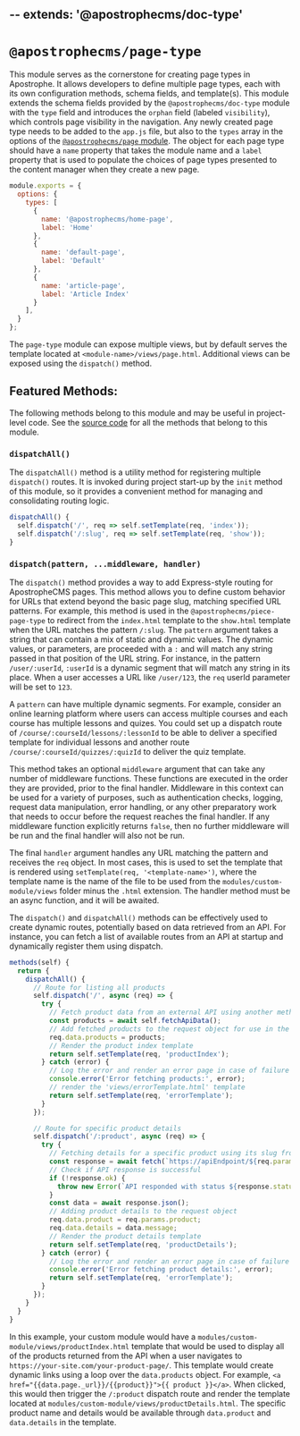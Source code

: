 --
extends: '@apostrophecms/doc-type'
---

# `@apostrophecms/page-type`

<AposRefExtends :module="$frontmatter.extends" />

This module serves as the cornerstone for creating page types in Apostrophe. It allows developers to define multiple page types, each with its own configuration methods, schema fields, and template(s). This module extends the schema fields provided by the `@apostrophecms/doc-type` module with the `type` field and introduces the `orphan` field (labeled `visibility`), which controls page visibility in the navigation. Any newly created page type needs to be added to the `app.js` file, but also to the `types` array in the options of the [`@apostrophecms/page` module](/reference/modules/page.html). The object for each page type should have a `name` property that takes the module name and a `label` property that is used to populate the choices of page types presented to the content manager when they create a new page.

<AposCodeBlock>

```javascript
module.exports = {
  options: {
    types: [
      {
        name: '@apostrophecms/home-page',
        label: 'Home'
      },
      {
        name: 'default-page',
        label: 'Default'
      },
      {
        name: 'article-page',
        label: 'Article Index'
      }
    ],
  }
};
```
  <template v-slot:caption>
    modules/@apostrophecms/page/index.js
  </template>

</AposCodeBlock>

The `page-type` module can expose multiple views, but by default serves the template located at `<module-name>/views/page.html`. Additional views can be exposed using the `dispatch()` method.

## Featured Methods:
The following methods belong to this module and may be useful in project-level code. See the [source code](https://github.com/apostrophecms/apostrophe/tree/main/modules/%40apostrophecms/page-type) for all the methods that belong to this module.

### `dispatchAll()`
The `dispatchAll()` method is a utility method for registering multiple `dispatch()` routes. It is invoked during project start-up by the `init` method of this module, so it provides a convenient method for managing and consolidating routing logic.

<AposCodeBlock>

```javascript
dispatchAll() {
  self.dispatch('/', req => self.setTemplate(req, 'index'));
  self.dispatch('/:slug', req => self.setTemplate(req, 'show'));
}
```

</AposCodeBlock>

### `dispatch(pattern, ...middleware, handler)`
The `dispatch()` method provides a way to add Express-style routing for ApostropheCMS pages. This method allows you to define custom behavior for URLs that extend beyond the basic page slug, matching specified URL patterns. For example, this method is used in the `@apostrophecms/piece-page-type` to redirect from the `index.html` template to the `show.html` template when the URL matches the pattern `/:slug`. The `pattern` argument takes a string that can contain a mix of static and dynamic values. The dynamic values, or parameters, are proceeded with a `:` and will match any string passed in that position of the URL string. For instance, in the pattern `/user/:userId`, `:userId` is a dynamic segment that will match any string in its place. When a user accesses a URL like `/user/123`, the `req` userId parameter will be set to `123`.

A `pattern` can have multiple dynamic segments. For example, consider an online learning platform where users can access multiple courses and each course has multiple lessons and quizes. You could set up a dispatch route of `/course/:courseId/lessons/:lessonId` to be able to deliver a specified template for individual lessons and another route `/course/:courseId/quizzes/:quizId` to deliver the quiz template.

This method takes an optional `middleware` argument that can take any number of middleware functions. These functions are executed in the order they are provided, prior to the final handler. Middleware in this context can be used for a variety of purposes, such as authentication checks, logging, request data manipulation, error handling, or any other preparatory work that needs to occur before the request reaches the final handler. If any middleware function explicitly returns `false`, then no further middleware will be run and the final handler will also not be run.

The final `handler` argument handles any URL matching the pattern and receives the `req` object. In most cases, this is used to set the template that is rendered using `setTemplate(req, '<template-name>')`, where the template name is the name of the file to be used from the `modules/custom-module/views` folder minus the `.html` extension. The handler method must be an async function, and it will be awaited.

The `dispatch()` and `dispatchAll()` methods can be effectively used to create dynamic routes, potentially based on data retrieved from an API. For instance, you can fetch a list of available routes from an API at startup and dynamically register them using dispatch.

```javascript
methods(self) {
  return {
    dispatchAll() {
      // Route for listing all products
      self.dispatch('/', async (req) => {
        try {
          // Fetch product data from an external API using another method
          const products = await self.fetchApiData();
          // Add fetched products to the request object for use in the template
          req.data.products = products;
          // Render the product index template
          return self.setTemplate(req, 'productIndex');
        } catch (error) {
          // Log the error and render an error page in case of failure
          console.error('Error fetching products:', error);
          // render the 'views/errorTemplate.html' template
          return self.setTemplate(req, 'errorTemplate');
        }
      });

      // Route for specific product details
      self.dispatch('/:product', async (req) => {
        try {
          // Fetching details for a specific product using its slug from the URL
          const response = await fetch(`https://apiEndpoint/${req.params.product}`);
          // Check if API response is successful
          if (!response.ok) {
            throw new Error(`API responded with status ${response.status}`);
          }
          const data = await response.json();
          // Adding product details to the request object
          req.data.product = req.params.product;
          req.data.details = data.message;
          // Render the product details template
          return self.setTemplate(req, 'productDetails');
        } catch (error) {
          // Log the error and render an error page in case of failure
          console.error('Error fetching product details:', error);
          return self.setTemplate(req, 'errorTemplate');
        }
      });
    }
  }
}

```
In this example, your custom module would have a `modules/custom-module/views/productIndex.html` template that would be used to display all of the products returned from the API when a user navigates to `https://your-site.com/your-product-page/`. This template would create dynamic links using a loop over the `data.products` object. For example, `<a href="{{data.page._url}}/{{product}}">{{ product }}</a>`. When clicked, this would then trigger the `/:product` dispatch route and render the template located at `modules/custom-module/views/productDetails.html`. The specific product name and details would be available through `data.product` and `data.details` in the template.
